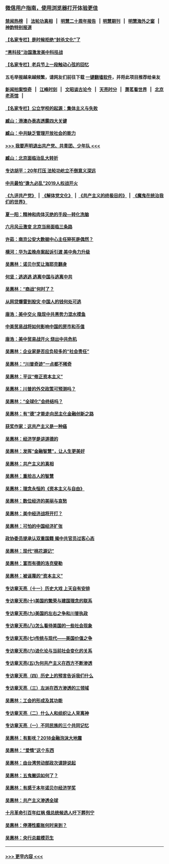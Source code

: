 ### [微信用户指南，使用浏览器打开体验更佳](https://github.com/gfw-breaker/banned-news1/blob/master/indexes/wechat-guide.md?t=0)
#### [禁闻热榜](热点新闻.md?t=0)  &nbsp;&nbsp;|&nbsp;&nbsp; [法轮功真相](https://github.com/gfw-breaker/truth/blob/master/README.md?t=0) &nbsp;&nbsp;|&nbsp;&nbsp; [明慧二十周年报告](https://github.com/gfw-breaker/mh-reports/blob/master/README.md?t=0) &nbsp;&nbsp;|&nbsp;&nbsp;[明慧期刊](https://github.com/gfw-breaker/mh-qikan) &nbsp;&nbsp;|&nbsp;&nbsp; [明慧海外之窗](https://github.com/gfw-breaker/mh-news/blob/master/README.md?t=0) &nbsp;&nbsp;|&nbsp;&nbsp; [神韵特别报道](https://github.com/gfw-breaker/mh-news/blob/master/shenyun.md?t=0)
#### [【名家专栏】是时候拒绝“封杀文化”了](../pages/nsc423/n11814093.md?t=02142144) 
#### [“黑科技”治国激发美中科技战](../pages/nsc423/n11638056.md?t=02142144) 
#### [【名家专栏】老兵节上一段触动心弦的回忆](../pages/nsc423/n11646016.md?t=02142144) 
#### 五毛举报越来越频繁，请网友们前往下载 [一键翻墙软件](https://github.com/gfw-breaker/ssr-accounts)，并将此项目推荐给亲友
#### [新闻拍案惊奇](https://github.com/gfw-breaker/banned-news1/blob/master/pages/link4.md) &nbsp;&nbsp;|&nbsp;&nbsp; [江峰时刻](https://github.com/gfw-breaker/banned-news1/blob/master/pages/link4.md) &nbsp;&nbsp;|&nbsp;&nbsp; [文昭谈古论今](https://github.com/gfw-breaker/banned-news1/blob/master/pages/link4.md) &nbsp;&nbsp;|&nbsp;&nbsp; [天亮时分](https://github.com/gfw-breaker/banned-news1/blob/master/pages/link4.md) &nbsp;&nbsp;|&nbsp;&nbsp; [萧茗看世界](https://github.com/gfw-breaker/banned-news1/blob/master/pages/link4.md) &nbsp;&nbsp;|&nbsp;&nbsp; [北京老茶馆](https://github.com/gfw-breaker/banned-news1/blob/master/pages/link4.md) &nbsp;&nbsp;|&nbsp;&nbsp; 
#### [【名家专栏】公立学校的起源：集体主义与失败](../pages/nsc423/n11601833.md?t=02142144) 
#### [臧山：港澳办表态透露四大关键](../pages/nsc423/n11421628.md?t=02142144) 
#### [臧山：中共缺乏管理开放社会的能力](../pages/nsc423/n11407457.md?t=02142144) 
#### [>>> 我要声明退出共产党、共青团、少年队 <<<](https://github.com/begood0513/goodnews/blob/master/quit/letter.md) 
#### [臧山：北京面临治乱大转折](../pages/nsc423/n11406895.md?t=02142144) 
#### [专访胡平：20年打压 法轮功屹立不倒意义深远](../pages/nsc423/n11398800.md?t=02142144) 
#### [中共最怕“逢九必乱”2019人权战开火](../pages/nsc423/n11385248.md?t=02142144) 
#### [《九评共产党》](https://github.com/begood0513/9ping.md/blob/master/README.md) &nbsp;|&nbsp; [《解体党文化》](../../../../jtdwh.md/blob/master/README.md)  &nbsp;|&nbsp; [《共产主义的终极目的》](../../../../gczydzjmd.md/blob/master/README.md) &nbsp;|&nbsp; [《魔鬼在统治我们的世界》](../../../../mgztzwmdsj.md/blob/master/README.md) 
#### [夏一阳：精神和肉体灭绝的手段—转化洗脑](../pages/nsc423/n11368250.md?t=02142144) 
#### [六月风云激变 北京当局面临三条路](../pages/nsc423/n11313668.md?t=02142144) 
#### [许茹：南京公安大数据中心主任猝死是偶然？](../pages/nsc423/n11064744.md?t=02142144) 
#### [横河：华为孟晚舟案起诉引渡 美中角力升级](../pages/nsc423/n11027230.md?t=02142144) 
#### [吴惠林：诺贝尔奖让海耶克翻身](../pages/nsc423/n10890049.md?t=02142144) 
#### [何坚：逃逃逃 逃离中国与逃离中共](../pages/nsc423/n10592891.md?t=02142144) 
#### [吴惠林：“商战”何时了？](../pages/nsc423/n10573558.md?t=02142144) 
#### [从网贷爆雷到股灾 中国人的钱何处可逃](../pages/nsc423/n10572800.md?t=02142144) 
#### [唐浩：美中交火 隐现中共黑势力混水摸鱼](../pages/nsc423/n10544040.md?t=02142144) 
#### [中美贸易战将如何影响中国的房市和币值](../pages/nsc423/n10543697.md?t=02142144) 
#### [唐浩：美中贸易战开火 烧出中共危机](../pages/nsc423/n10540126.md?t=02142144) 
#### [吴惠林：企业家是否应负较多的“社会责任”](../pages/nsc423/n10535022.md?t=02142144) 
#### [吴惠林：“川普奇迹”一点都不稀奇](../pages/nsc423/n10512808.md?t=02142144) 
#### [吴惠林：平议“修正资本主义”](../pages/nsc423/n10495724.md?t=02142144) 
#### [吴惠林：川普的外交政策可预测吗？](../pages/nsc423/n10462387.md?t=02142144) 
#### [吴惠林：“全球化”会终结吗？](../pages/nsc423/n10452838.md?t=02142144) 
#### [吴惠林：有“德”才能走向民主化金融创新之路](../pages/nsc423/n10432292.md?t=02142144) 
#### [获奖作家：这共产主义是一种癌](../pages/nsc423/n10431541.md?t=02142144) 
#### [吴惠林：经济学是讲道德的](../pages/nsc423/n10398014.md?t=02142144) 
#### [吴惠林：发挥“金融智慧”，让人生更美好](../pages/nsc423/n10375019.md?t=02142144) 
#### [吴惠林：共产主义的真相](../pages/nsc423/n10351394.md?t=02142144) 
#### [吴惠林：重拾古人的智慧](../pages/nsc423/n10337691.md?t=02142144) 
#### [吴惠林：理念永恒的《资本主义与自由》](../pages/nsc423/n10316274.md?t=02142144) 
#### [吴惠林：数位经济的美丽与哀愁](../pages/nsc423/n10292946.md?t=02142144) 
#### [吴惠林：美中经济战将开打？](../pages/nsc423/n10258825.md?t=02142144) 
#### [吴惠林：可怕的中国经济扩张](../pages/nsc423/n10219147.md?t=02142144) 
#### [政协委员提承认双重国籍 揭中共官员过客心态](../pages/nsc423/n10208809.md?t=02142144) 
#### [吴惠林：现代“桃花源记”](../pages/nsc423/n10185234.md?t=02142144) 
#### [吴惠林：富而有德的洛克斐勒](../pages/nsc423/n10142264.md?t=02142144) 
#### [吴惠林：被诬蔑的“资本主义”](../pages/nsc423/n10124816.md?t=02142144) 
#### [专访章天亮（十一）历史大戏 上天自有安排](../pages/nsc423/n10094905.md?t=02142144) 
#### [专访章天亮(十)美国的繁荣与建国理念的联系](../pages/nsc423/n10094899.md?t=02142144) 
#### [专访章天亮(九)美国的左右之争和川普执政](../pages/nsc423/n10094889.md?t=02142144) 
#### [专访章天亮(八)怎么看待美国的一些社会现象](../pages/nsc423/n10094857.md?t=02142144) 
#### [专访章天亮(七)传统与现代——美国价值之争](../pages/nsc423/n10093140.md?t=02142144) 
#### [专访章天亮(六)进化论与当前社会变化的关系](../pages/nsc423/n10092036.md?t=02142144) 
#### [专访章天亮(五)为何共产主义在西方不断渗透](../pages/nsc423/n10083620.md?t=02142144) 
#### [专访章天亮（四）历史上的预言告诉我们什么](../pages/nsc423/n10083606.md?t=02142144) 
#### [专访章天亮（三）左派在西方渗透的三领域](../pages/nsc423/n10081115.md?t=02142144) 
#### [吴惠林：工会的形成及其功能](../pages/nsc423/n10080633.md?t=02142144) 
#### [专访章天亮（二）什么人和组织让人背离神](../pages/nsc423/n10076637.md?t=02142144) 
#### [专访章天亮（一）不同民族的三个共同记忆](../pages/nsc423/n10074188.md?t=02142144) 
#### [吴惠林：有影呒？2018金融泡沫大地震](../pages/nsc423/n10040534.md?t=02142144) 
#### [吴惠林：“爱情”这个东西](../pages/nsc423/n10019423.md?t=02142144) 
#### [吴惠林：由台湾劳动部政次请辞说起](../pages/nsc423/n9979679.md?t=02142144) 
#### [吴惠林：五鬼搬运如何了？](../pages/nsc423/n9925338.md?t=02142144) 
#### [吴惠林：有感于本年诺贝尔经济学奖](../pages/nsc423/n9871883.md?t=02142144) 
#### [吴惠林：共产主义渗透全球](../pages/nsc423/n9812748.md?t=02142144) 
#### [十月革命引百年红祸 俄总统候选人吁下葬列宁](../pages/nsc423/n9810182.md?t=02142144) 
#### [吴惠林：停滞性膨胀何时来到？](../pages/nsc423/n9764136.md?t=02142144) 
#### [吴惠林：央行总裁模范生](../pages/nsc423/n9728134.md?t=02142144) 

----
#### [ >>> 更早内容 <<< ](../indexes/nsc423-earlier.md)
